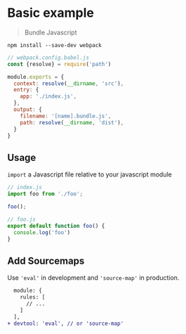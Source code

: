 # Basic example
> Bundle Javascript

```
npm install --save-dev webpack
```

```js
// webpack.config.babel.js
const {resolve} = require('path')

module.exports = {
  context: resolve(__dirname, 'src'),
  entry: {
    app: './index.js',
  },
  output: {
    filename: '[name].bundle.js',
    path: resolve(__dirname, 'dist'),
  }
}
```

## Usage
`import` a Javascript file relative to your javascript module

```js
// index.js
import foo from './foo';

foo();

// foo.js
export default function foo() {
  console.log('foo')
}
```

## Add Sourcemaps
Use `'eval'` in development and `'source-map'` in production.

```diff
  module: {
    rules: [
      // ...
    ]
  ],
+ devtool: 'eval', // or 'source-map'
```

